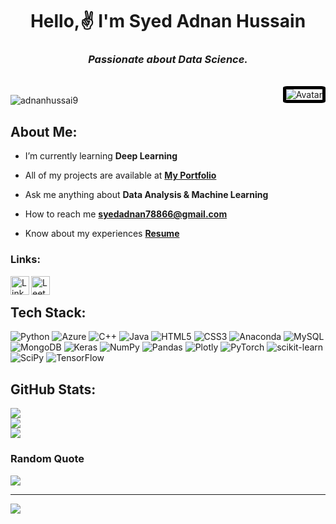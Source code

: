 
<h1 align="center"><b>Hello,✌️ I'm Syed Adnan Hussain</b></h1>
<h3 align="center"><i>Passionate about Data Science.</i></h3>
<br>
<img align="right" src="https://nyesteventuretech.com/images/data-science-full%20course-logo.png" alt="Avatar" style="border:5px solid #000; border-radius:10%">
<p align="left"> <img src="https://komarev.com/ghpvc/?username=adnanhussai9&label=Profile%20views&color=0e75b6&style=flat" alt="adnanhussai9" /> </p>

## About Me:
-  I’m currently learning **Deep Learning**

-  All of my projects are available at [**My Portfolio**](https://adnanhussai9.wordpress.com/)

- Ask me anything about **Data Analysis & Machine Learning**

- How to reach me **syedadnan78866@gmail.com**

- Know about my experiences [**Resume**](https://drive.google.com/file/d/1qvZ8YMqfHerRCZ0Yo8XIzsMhwf4dOqSy/view?usp=share_link)


### Links:
<a href="https://linkedin.com/in/adnanhussai9/">
<img align="left" alt="LinkedIn" width="30" src="https://cdn.icon-icons.com/icons2/99/PNG/512/linkedin_socialnetwork_17441.png">
</a>
<a href="https://leetcode.com/adnanhussai9/">
<img align="left" alt="Leetcode" width="30" src="https://leetcode.com/static/images/LeetCode_logo_rvs.png">
</a>

<br>

## Tech Stack:
![Python](https://img.shields.io/badge/python-3670A0?style=for-the-badge&logo=python&logoColor=ffdd54) ![Azure](https://img.shields.io/badge/azure-%230072C6.svg?style=for-the-badge&logo=azure-devops&logoColor=white) ![C++](https://img.shields.io/badge/c++-%2300599C.svg?style=for-the-badge&logo=c%2B%2B&logoColor=white) ![Java](https://img.shields.io/badge/java-%23ED8B00.svg?style=for-the-badge&logo=java&logoColor=white) ![HTML5](https://img.shields.io/badge/html5-%23E34F26.svg?style=for-the-badge&logo=html5&logoColor=white) ![CSS3](https://img.shields.io/badge/css3-%231572B6.svg?style=for-the-badge&logo=css3&logoColor=white) ![Anaconda](https://img.shields.io/badge/Anaconda-%2344A833.svg?style=for-the-badge&logo=anaconda&logoColor=white) ![MySQL](https://img.shields.io/badge/mysql-%2300f.svg?style=for-the-badge&logo=mysql&logoColor=white) ![MongoDB](https://img.shields.io/badge/MongoDB-%234ea94b.svg?style=for-the-badge&logo=mongodb&logoColor=white) ![Keras](https://img.shields.io/badge/Keras-%23D00000.svg?style=for-the-badge&logo=Keras&logoColor=white) ![NumPy](https://img.shields.io/badge/numpy-%23013243.svg?style=for-the-badge&logo=numpy&logoColor=white) ![Pandas](https://img.shields.io/badge/pandas-%23150458.svg?style=for-the-badge&logo=pandas&logoColor=white) ![Plotly](https://img.shields.io/badge/Plotly-%233F4F75.svg?style=for-the-badge&logo=plotly&logoColor=white) ![PyTorch](https://img.shields.io/badge/PyTorch-%23EE4C2C.svg?style=for-the-badge&logo=PyTorch&logoColor=white) ![scikit-learn](https://img.shields.io/badge/scikit--learn-%23F7931E.svg?style=for-the-badge&logo=scikit-learn&logoColor=white) ![SciPy](https://img.shields.io/badge/SciPy-%230C55A5.svg?style=for-the-badge&logo=scipy&logoColor=%white) ![TensorFlow](https://img.shields.io/badge/TensorFlow-%23FF6F00.svg?style=for-the-badge&logo=TensorFlow&logoColor=white)
## GitHub Stats:
![](https://github-readme-stats.vercel.app/api?username=adnanhussai9&theme=dark&hide_border=true&include_all_commits=true&count_private=false)<br/>
![](https://github-readme-streak-stats.herokuapp.com/?user=adnanhussai9&theme=dark&hide_border=true)<br/>
![](https://github-readme-stats.vercel.app/api/top-langs/?username=adnanhussai9&theme=dark&hide_border=true&include_all_commits=true&count_private=false&layout=compact)


### Random Quote
![](https://quotes-github-readme.vercel.app/api?type=horizontal&theme=dark&quote=Torture%20the%20data,%20and%20it%20will%20confess%20to%20anything.&author=Ronald%20Coase)

---
[![](https://visitcount.itsvg.in/api?id=adnanhussai9&icon=0&color=4)](https://visitcount.itsvg.in)

